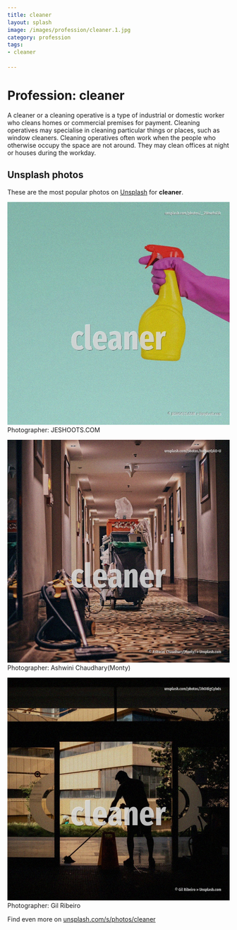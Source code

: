 ```yaml
---
title: cleaner
layout: splash
image: /images/profession/cleaner.1.jpg
category: profession
tags:
- cleaner

---
```

# Profession: cleaner

A cleaner or a cleaning operative  is a type of industrial or domestic worker who cleans homes or  commercial premises for payment. Cleaning operatives may specialise in cleaning particular things or places, such as window cleaners. Cleaning operatives often work when the people who otherwise occupy the space are not around. They may clean offices at night or houses during the workday.  

 
## Unsplash photos
These are the most popular photos on [Unsplash](https://unsplash.com) for **cleaner**.
 
![cleaner](/images/profession/cleaner.1.jpg)
Photographer:  JESHOOTS.COM
 
![cleaner](/images/profession/cleaner.2.jpg)
Photographer:  Ashwini Chaudhary(Monty)
 
![cleaner](/images/profession/cleaner.3.jpg)
Photographer:  Gil Ribeiro
 
Find even more on [unsplash.com/s/photos/cleaner](https://unsplash.com/s/photos/cleaner)
 
